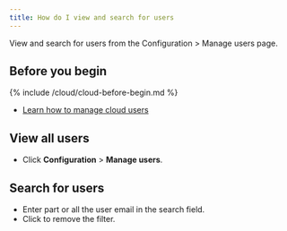 ```yaml
---
title: How do I view and search for users
---
```


View and search for users from the Configuration > Manage users page.

## Before you begin

{% include /cloud/cloud-before-begin.md %}
* [Learn how to manage cloud users](/cloud/cloud-configuration/cloud-users-manage)

## View all users

* Click **Configuration** > **Manage users**.

## Search for users

* Enter part or all the user email in the search field.
* Click <span class="cancel-rounded-icon"></span> to remove the filter.
